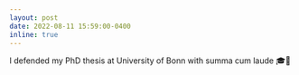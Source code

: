 ```yaml
---
layout: post
date: 2022-08-11 15:59:00-0400
inline: true
---
```


I defended my PhD thesis at University of Bonn with summa cum laude 🎓🍾